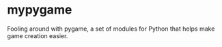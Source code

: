 # mypygame

Fooling around with pygame, a set of modules for Python that helps make game creation easier.
